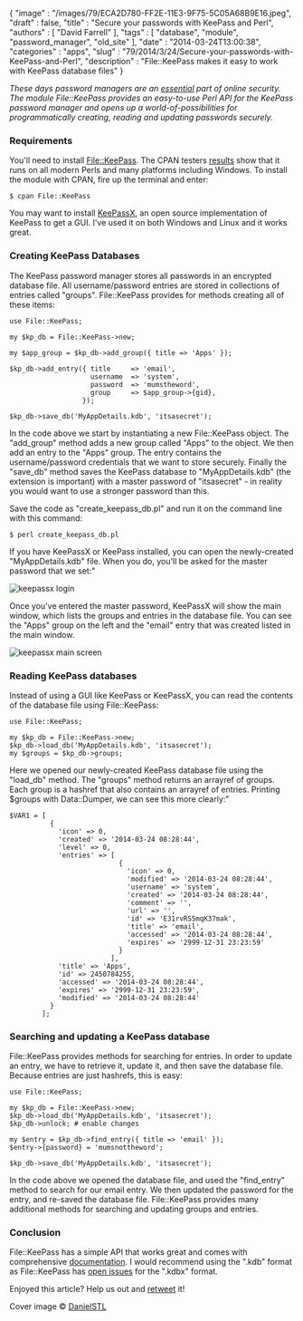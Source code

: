 {
   "image" : "/images/79/ECA2D780-FF2E-11E3-9F75-5C05A68B9E16.jpeg",
   "draft" : false,
   "title" : "Secure your passwords with KeePass and Perl",
   "authors" : [
      "David Farrell"
   ],
   "tags" : [
      "database",
      "module",
      "password_manager",
      "old_site"
   ],
   "date" : "2014-03-24T13:00:38",
   "categories" : "apps",
   "slug" : "79/2014/3/24/Secure-your-passwords-with-KeePass-and-Perl",
   "description" : "File::KeePass makes it easy to work with KeePass database files"
}


*These days password managers are an [essential](http://arstechnica.com/information-technology/2013/06/the-secret-to-online-safety-lies-random-characters-and-a-password-manager/) part of online security. The module File::KeePass provides an easy-to-use Perl API for the KeePass password manager and opens up a world-of-possibilities for programmatically creating, reading and updating passwords securely.*

### Requirements

You'll need to install [File::KeePass](https://metacpan.org/pod/File::KeePass). The CPAN testers [results](http://matrix.cpantesters.org/?dist=File-KeePass+2.03) show that it runs on all modern Perls and many platforms including Windows. To install the module with CPAN, fire up the terminal and enter:

``` prettyprint
$ cpan File::KeePass
```

You may want to install [KeePassX](https://www.keepassx.org/), an open source implementation of KeePass to get a GUI. I've used it on both Windows and Linux and it works great.

### Creating KeePass Databases

The KeePass password manager stores all passwords in an encrypted database file. All username/password entries are stored in collections of entries called "groups". File::KeePass provides for methods creating all of these items:

``` prettyprint
use File::KeePass;

my $kp_db = File::KeePass->new;

my $app_group = $kp_db->add_group({ title => 'Apps' });

$kp_db->add_entry({ title     => 'email',
                    username  => 'system',
                    password  => 'mumstheword',
                    group     => $app_group->{gid},
                  });

$kp_db->save_db('MyAppDetails.kdb', 'itsasecret');
```

In the code above we start by instantiating a new File::KeePass object. The "add\_group" method adds a new group called "Apps" to the object. We then add an entry to the "Apps" group. The entry contains the username/password credentials that we want to store securely. Finally the "save\_db" method saves the KeePass database to "MyAppDetails.kdb" (the extension is important) with a master password of "itsasecret" - in reality you would want to use a stronger password than this.

Save the code as "create\_keepass\_db.pl" and run it on the command line with this command:

``` prettyprint
$ perl create_keepass_db.pl
```

If you have KeePassX or KeePass installed, you can open the newly-created "MyAppDetails.kdb" file. When you do, you'll be asked for the master password that we set:"

![keepassx login](/images/79/keepassx_login.png)

Once you've entered the master password, KeePassX will show the main window, which lists the groups and entries in the database file. You can see the "Apps" group on the left and the "email" entry that was created listed in the main window.

![keepassx main screen](/images/79/keepassx_group_entry_added.png)

### Reading KeePass databases

Instead of using a GUI like KeePass or KeePassX, you can read the contents of the database file using File::KeePass:

``` prettyprint
use File::KeePass;

my $kp_db = File::KeePass->new;
$kp_db->load_db('MyAppDetails.kdb', 'itsasecret');
my $groups = $kp_db->groups;
```

Here we opened our newly-created KeePass database file using the "load\_db" method. The "groups" method returns an arrayref of groups. Each group is a hashref that also contains an arrayref of entries. Printing $groups with Data::Dumper, we can see this more clearly:"

``` prettyprint
$VAR1 = [
          {
            'icon' => 0,
            'created' => '2014-03-24 08:28:44',
            'level' => 0,
            'entries' => [
                           {
                             'icon' => 0,
                             'modified' => '2014-03-24 08:28:44',
                             'username' => 'system',
                             'created' => '2014-03-24 08:28:44',
                             'comment' => '',
                             'url' => '',
                             'id' => 'E31rvRS5mqK37mak',
                             'title' => 'email',
                             'accessed' => '2014-03-24 08:28:44',
                             'expires' => '2999-12-31 23:23:59'
                           }
                         ],
            'title' => 'Apps',
            'id' => 2450784255,
            'accessed' => '2014-03-24 08:28:44',
            'expires' => '2999-12-31 23:23:59',
            'modified' => '2014-03-24 08:28:44'
          }
        ];
```

### Searching and updating a KeePass database

File::KeePass provides methods for searching for entries. In order to update an entry, we have to retrieve it, update it, and then save the database file. Because entries are just hashrefs, this is easy:

``` prettyprint
use File::KeePass;

my $kp_db = File::KeePass->new;
$kp_db->load_db('MyAppDetails.kdb', 'itsasecret');
$kp_db->unlock; # enable changes

my $entry = $kp_db->find_entry({ title => 'email' }); 
$entry->{password} = 'mumsnottheword';

$kp_db->save_db('MyAppDetails.kdb', 'itsasecret');
```

In the code above we opened the database file, and used the "find\_entry" method to search for our email entry. We then updated the password for the entry, and re-saved the database file. File::KeePass provides many additional methods for searching and updating groups and entries.

### Conclusion

File::KeePass has a simple API that works great and comes with comprehensive [documentation](https://metacpan.org/pod/File::KeePass). I would recommend using the ".kdb" format as File::KeePass has [open issues](https://rt.cpan.org/Public/Dist/Display.html?Name=File-KeePass) for the ".kdbx" format.

Enjoyed this article? Help us out and [retweet](https://twitter.com/intent/tweet?original_referer=http%3A%2F%2Fperltricks.com%2Farticle%2F79%2F2014%2F3%2F24%2FSecure-your-passwords-with-KeePass-and-Perl&text=Secure+your+passwords+with+KeePass+and+Perl&tw_p=tweetbutton&url=http%3A%2F%2Fperltricks.com%2Farticle%2F79%2F2014%2F3%2F24%2FSecure-your-passwords-with-KeePass-and-Perl&via=perltricks) it!

Cover image © [DanielSTL](http://www.flickr.com/photos/danielsphotography/466435567/sizes/o/)
